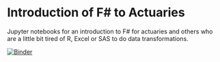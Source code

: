 # Introduction of F# to Actuaries
Jupyter notebooks for an introduction to F# for actuaries and others who are a little bit tired of R, Excel or SAS to do data transformations.

[![Binder](https://mybinder.org/badge_logo.svg)](https://mybinder.org/v2/gh/t4rzsan/fsharp-for-actuaries/master)
